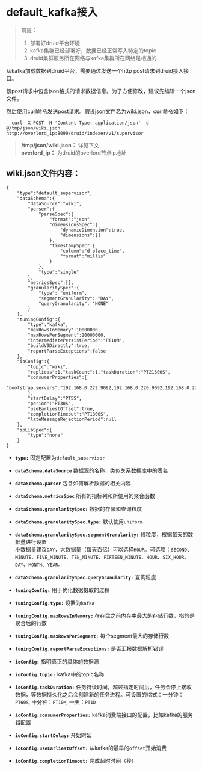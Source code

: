 # default_kafka接入
> 前提：
  > 1. 部署好druid平台环境
  > 2. kafka集群已经部署好，数据已经正常写入特定的topic
  > 3. druid集群服务所在网络与kafka集群所在网络是相通的

从kafka加载数据到druid平台，需要通过发送一个http post请求到druid接入接口。

该post请求中包含json格式的请求数据信息。为了方便修改，建议先编辑一个json文件，

然后使用curl命令发送post请求。假设json文件名为wiki.json，curl命令如下：

```shell
  curl -X POST -H 'Content-Type: application/json' -d @/tmp/json/wiki.json http://overlord_ip:8090/druid/indexer/v1/supervisor
```

> **/tmp/json/wiki.json：** 详见下文  
> **overlord_ip：** 为druid的overlord节点ip地址  

## wiki.json文件内容：

```
{
    "type":"default_supervisor",
    "dataSchema":{
        "dataSource":"wiki",
        "parser":{
            "parseSpec":{
                "format":"json",
                "dimensionsSpec":{
                    "dynamicDimension":true,
                    "dimensions":[]
                },
                "timestampSpec":{
                    "column":"d|place_time",
                    "format":"millis"
                }
            },
            "type":"single"
        },
        "metricsSpec":[],
        "granularitySpec":{
            "type": "uniform",
            "segmentGranularity": "DAY",
            "queryGranularity": "NONE"
        }
    },
    "tuningConfig":{
        "type":"kafka",
        "maxRowsInMemory":10000000,
        "maxRowsPerSegment":20000000,
        "intermediatePersistPeriod":"PT10M",
        "buildV9Directly":true,
        "reportParseExceptions":false
    },
    "ioConfig":{
        "topic":"wiki",
        "replicas":1,"taskCount":1,"taskDuration":"PT21600S",
        "consumerProperties":{
            "bootstrap.servers":"192.168.0.222:9092,192.168.0.220:9092,192.168.0.221:9092"
        },
        "startDelay":"PT5S",
        "period":"PT30S",
        "useEarliestOffset":true,
        "completionTimeout":"PT1800S",
        "lateMessageRejectionPeriod":null
    },
    "ipLibSpec":{
        "type":"none"
    }
}
```


- **`type:`** 固定配置为`default_supervisor`
- **`dataSchema.dataSource`** 数据源的名称，类似关系数据库中的表名
- **`dataSchema.parser`** 包含如何解析数据的相关内容

- **`dataSchema.metricsSpec`**  所有的指标列和所使用的聚合函数

- **`dataSchema.granularitySpec:`** 数据的存储和查询粒度
- **`dataSchema.granularitySpec.type:`** 默认使用`uniform`
- **`dataSchema.granularitySpec.segmentGranularity:`** 段粒度，根据每天的数据量进行设置  
小数据量建议`DAY`，大数据量（每天百亿）可以选择`HOUR`。可选项：`SECOND`、`MINUTE`、`FIVE_MINUTE`、`TEN_MINUTE`、`FIFTEEN_MINUTE`、`HOUR`、`SIX_HOUR`、`DAY`、`MONTH`、`YEAR`。
- **`dataSchema.granularitySpec.queryGranularity:`** 查询粒度 

- **`tuningConfig:`** 用于优化数据摄取的过程
- **`tuningConfig.type:`** 设置为`kafka`
- **`tuningConfig.maxRowsInMemory:`** 在存盘之前内存中最大的存储行数，指的是聚合后的行数
- **`tuningConfig.maxRowsPerSegment:`** 每个segment最大的存储行数
- **`tuningConfig.reportParseExceptions:`** 是否汇报数据解析错误

- **`ioConfig:`** 指明真正的具体的数据源  
- **`ioConfig.topic:`** kafka中的topic名称 
- **`ioConfig.taskDuration:`** 任务持续时间，超过指定时间后，任务会停止接收数据，等数据持久化之后会创建新的任务进程。可设置的格式：一分钟：`PT60S`, 十分钟：`PT10M`, 一天：`PT1D`  
- **`ioConfig.consumerProperties:`** kafka消费端接口的配置，比如kafka的服务器配置  
- **`ioConfig.startDelay:`** 开始时延
- **`ioConfig.useEarliestOffset:`** 从kafka的最早的`offset`开始消费 
- **`ioConfig.completionTimeout:`** 完成超时时间（秒）
